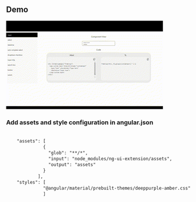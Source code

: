 ## Demo

![Reactive UI in action](./assets/demogif.gif)

### Add assets and style configuration in angular.json
```

    "assets": [
              {
                "glob": "**/*",
                "input": "node_modules/ng-ui-extension/assets",
                "output": "assets"
              }
            ],
    "styles": [
              "@angular/material/prebuilt-themes/deeppurple-amber.css"
              ]
```
